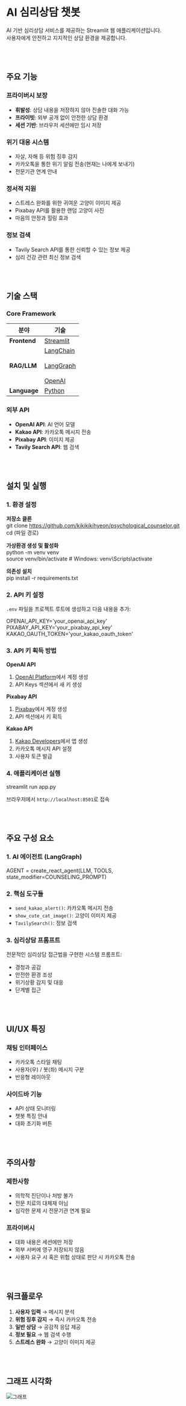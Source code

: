 # AI 심리상담 챗봇

AI 기반 심리상담 서비스를 제공하는 Streamlit 웹 애플리케이션입니다.\
사용자에게 안전하고 지지적인 상담 환경을 제공합니다.  
  
<br><br>

## 주요 기능

### **프라이버시 보장**
- **휘발성**: 상담 내용을 저장하지 않아 진솔한 대화 가능
- **프라이빗**: 외부 공개 없이 안전한 상담 환경
- **세션 기반**: 브라우저 세션에만 임시 저장

### **위기 대응 시스템**
- 자살, 자해 등 위험 징후 감지
- 카카오톡을 통한 위기 알림 전송(현재는 나에게 보내기)
- 전문기관 연계 안내

### **정서적 지원**
- 스트레스 완화를 위한 귀여운 고양이 이미지 제공
- Pixabay API를 활용한 랜덤 고양이 사진
- 마음의 안정과 힐링 효과

### **정보 검색**
- Tavily Search API를 통한 신뢰할 수 있는 정보 제공
- 심리 건강 관련 최신 정보 검색  
  
<br><br>

## 기술 스택

### **Core Framework**
| 분야 | 기술 |
|------|------|
| **Frontend** | [Streamlit](https://streamlit.io/) |
| **RAG/LLM** | [LangChain](https://www.langchain.com/) <br><br> [LangGraph](https://www.langchain.com/langgraph) <br><br> [OpenAI](https://openai.com/ko-KR/)|
| **Language** | [Python](https://www.python.org/) |

### **외부 API**
- **OpenAI API**: AI 언어 모델
- **Kakao API**: 카카오톡 메시지 전송
- **Pixabay API**: 이미지 제공
- **Tavily Search API**: 웹 검색  
  
<br><br>

## 설치 및 실행

### **1. 환경 설정**

**저장소 클론** <br>
git clone https://github.com/kikikikihyeon/psychological_counselor.git <br>
cd (파일 경로)

**가상환경 생성 및 활성화** <br>
python -m venv venv <br>
source venv/bin/activate # Windows: venv\Scripts\activate

**의존성 설치** <br>
pip install -r requirements.txt

### **2. API 키 설정**

`.env` 파일을 프로젝트 루트에 생성하고 다음 내용을 추가:

OPENAI_API_KEY='your_openai_api_key'\
PIXABAY_API_KEY='your_pixabay_api_key'\
KAKAO_OAUTH_TOKEN='your_kakao_oauth_token'

### **3. API 키 획득 방법**

**OpenAI API**
1. [OpenAI Platform](https://platform.openai.com/)에서 계정 생성
2. API Keys 섹션에서 새 키 생성

**Pixabay API**
1. [Pixabay](https://pixabay.com/accounts/register/)에서 계정 생성
2. API 섹션에서 키 획득

**Kakao API**
1. [Kakao Developers](https://developers.kakao.com/)에서 앱 생성
2. 카카오톡 메시지 API 설정
3. 사용자 토큰 발급

### **4. 애플리케이션 실행**

streamlit run app.py

브라우저에서 `http://localhost:8501`로 접속  
  
<br><br>

## 주요 구성 요소

### **1. AI 에이전트 (LangGraph)**
AGENT = create_react_agent(LLM, TOOLS, state_modifier=COUNSELING_PROMPT)

### **2. 핵심 도구들**
- `send_kakao_alert()`: 카카오톡 메시지 전송
- `show_cute_cat_image()`: 고양이 이미지 제공
- `TavilySearch()`: 정보 검색

### **3. 심리상담 프롬프트**
전문적인 심리상담 접근법을 구현한 시스템 프롬프트:
- 경청과 공감
- 안전한 환경 조성
- 위기상황 감지 및 대응
- 단계별 접근  
  
<br><br>

## UI/UX 특징

### **채팅 인터페이스**
- 카카오톡 스타일 채팅
- 사용자(우) / 봇(좌) 메시지 구분
- 반응형 레이아웃

### **사이드바 기능**
- API 상태 모니터링
- 챗봇 특징 안내
- 대화 초기화 버튼  
  
<br><br>

## 주의사항

### **제한사항**
- 의학적 진단이나 처방 불가
- 전문 치료의 대체재 아님
- 심각한 문제 시 전문기관 연계 필요

### **프라이버시**
- 대화 내용은 세션에만 저장
- 외부 서버에 영구 저장되지 않음
- 사용자 요구 시 혹은 위험 상태로 판단 시 카카오톡 전송  
  
<br><br>

## 워크플로우

1. **사용자 입력** → 메시지 분석
2. **위험 징후 감지** → 즉시 카카오톡 전송
3. **일반 상담** → 공감적 응답 제공
4. **정보 필요** → 웹 검색 수행
5. **스트레스 완화** → 고양이 이미지 제공  
  
<br><br>

## 그래프 시각화

![그래프](graph.png)